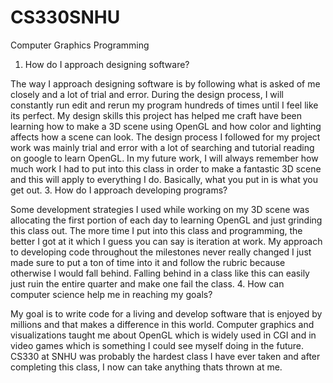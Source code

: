 # CS330SNHU
Computer Graphics Programming
1. How do I approach designing software?


The way I approach designing software is by following what is asked of me closely and a lot of trial and error. During the design process, I will constantly run edit and rerun my program hundreds of times until I feel like its perfect. My design skills this project has helped me craft have been learning how to make a 3D scene using OpenGL and how color and lighting affects how a scene can look. The design process I followed for my project work was mainly trial and error with a lot of searching and tutorial reading on google to learn OpenGL. In my future work, I will always remember how much work I had to put into this class in order to make a fantastic 3D scene and this will apply to everything I do. Basically, what you put in is what you get out. 
3. How do I approach developing programs?
   
   
Some development strategies I used while working on my 3D scene was allocating the first portion of each day to learning OpenGL and just grinding this class out. The more time I put into this class and programming, the better I got at it which I guess you can say is iteration at work. My approach to developing code throughout the milestones never really changed I just made sure to put a ton of time into it and follow the rubric because otherwise I would fall behind. Falling behind in a class like this can easily just ruin the entire quarter and make one fail the class.
4. How can computer science help me in reaching my goals?
  
   
My goal is to write code for a living and develop software that is enjoyed by millions and that makes a difference in this world. Computer graphics and visualizations taught me about OpenGL which is widely used in CGI and in video games which is something I could see myself doing in the future. CS330 at SNHU was probably the hardest class I have ever taken and after completing this class, I now can take anything thats thrown at me.
